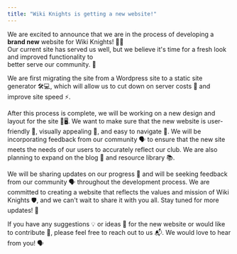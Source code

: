 ```yaml
---
title: "Wiki Knights is getting a new website!"
---
```


We are excited to announce that we are in the process of developing a **brand new** website for Wiki Knights! 🚀✨  
Our current site has served us well, but we believe it's time for a fresh look and improved functionality to  
better serve our community. 🌟

We are first migrating the site from a Wordpress site to a static site generator 🛠️💻, which will allow us to cut down on server costs 💸 and improve site speed ⚡.

After this process is complete, we will be working on a new design and layout for the site 🎨🖥️. We want to make sure that the new website is user-friendly 🤝, visually appealing 👀, and easy to navigate 🧭. We will be incorporating feedback from our community 🗣️ to ensure that the new site meets the needs of our users to accurately reflect our club. We are also planning to expand on the blog 📝 and resource library 📚.

We will be sharing updates on our progress 📢 and will be seeking feedback from our community 🗣️ throughout the development process. We are committed to creating a website that reflects the values and mission of Wiki Knights 🛡️, and we can't wait to share it with you all. Stay tuned for more updates! 🔔

If you have any suggestions 💡 or ideas 💭 for the new website or would like to contribute 🤝, please feel free to reach out to us 📬. We would love to hear from you! 🗣️